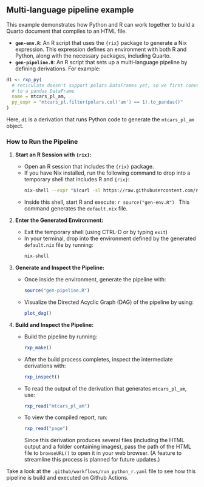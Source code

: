 ## Multi-language pipeline example

This example demonstrates how Python and R can work together to build a Quarto
document that compiles to an HTML file.

- **`gen-env.R`**: An R script that uses the `{rix}` package to generate a Nix
  expression. This expression defines an environment with both R and Python,
  along with the necessary packages, including Quarto.
- **`gen-pipeline.R`**: An R script that sets up a multi-language pipeline by
  defining derivations. For example:

```r
d1 <- rxp_py(
  # reticulate doesn't support polars DataFrames yet, so we first convert
  # to a pandas DataFrame
  name = mtcars_pl_am,
  py_expr = "mtcars_pl.filter(polars.col('am') == 1).to_pandas()"
)
```

Here, `d1` is a derivation that runs Python code to generate the `mtcars_pl_am`
object.

### How to Run the Pipeline

1. **Start an R Session with `{rix}`:**
   - Open an R session that includes the `{rix}` package.
   - If you have Nix installed, run the following command to drop into a
     temporary shell that includes R and `{rix}`:
     ```bash
     nix-shell --expr "$(curl -sl https://raw.githubusercontent.com/ropensci/rix/main/inst/extdata/default.nix)"
     ```
   - Inside this shell, start R and execute: ```r source("gen-env.R") ``` This
     command generates the `default.nix` file.

2. **Enter the Generated Environment:**
   - Exit the temporary shell (using CTRL-D or by typing `exit`)
   - In your terminal, drop into the environment defined by the generated
     `default.nix` file by running:
     ```bash
     nix-shell
     ```

3. **Generate and Inspect the Pipeline:**
   - Once inside the environment, generate the pipeline with:
     ```r
     source("gen-pipeline.R")
     ```
   - Visualize the Directed Acyclic Graph (DAG) of the pipeline by using:
     ```r
     plot_dag()
     ```

4. **Build and Inspect the Pipeline:**
   - Build the pipeline by running:
     ```r
     rxp_make()
     ```
   - After the build process completes, inspect the intermediate derivations
     with:
     ```r
     rxp_inspect()
     ```
   - To read the output of the derivation that generates `mtcars_pl_am`, use:
     ```r
     rxp_read("mtcars_pl_am")
     ```
   - To view the compiled report, run:
     ```r
     rxp_read("page")
     ```
     Since this derivation produces several files (including the HTML output and
     a folder containing images), pass the path of the HTML file to
     `browseURL()` to open it in your web browser. (A feature to streamline this
     process is planned for future updates.)

Take a look at the `.github/workflows/run_python_r.yaml` file to see how this
pipeline is build and executed on Github Actions.
